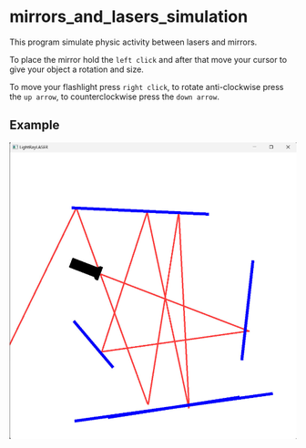# mirrors_and_lasers_simulation
This program simulate physic activity between lasers and mirrors.

To place the mirror hold the `left click` and after that move your cursor to give your object a rotation and size. 

To move your flashlight press `right click`, to rotate anti-clockwise press the `up arrow`, to counterclockwise press the `down arrow`.

## Example

![Alt text](star.jpg "Star") 
